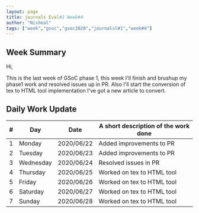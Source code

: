 ```yaml
---
layout: page
title: journals Eval#1 Week#4
author: "Nisheal"
tags: ["week","gsoc","gsoc2020","journalsl#1","week#4"]
---
```


## Week Summary

Hi,

This is the last week of GSoC phase 1, this week I'll finish and brushup my phase1 work and resolved issues up in PR.
Also I'll start the conversion of tex to HTML tool implementation I've got a new article to convert.

## Daily Work Update

|\#|Day|Date|A short description of the work done|  
|---	|---	|---	|---	|  
|1   	| Monday 	|   2020/06/22	|  Added improvements to PR 	|  
|2   	| Tuesday  	|   2020/06/23	|   Added improvements to PR 	|  
|3   	| Wednesday  	|  2020/06/24 	|   Resolved issues in PR 	|  
|4   	| Thursday  	|   2020/06/25	|   Worked on tex to HTML tool 	|  
|5   	| Friday  	|   2020/06/26	|  Worked on tex to HTML tool 	|  
|6   	| Saturday  	|   2020/06/27	|  Worked on tex to HTML tool  	|  
|7   	| Sunday  	|   2020/06/28	| Worked on tex to HTML tool  	|  
